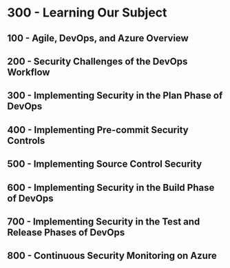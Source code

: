 # 300 - Learning Our Subject

## 100 - Agile, DevOps, and Azure Overview


## 200 - Security Challenges of the DevOps Workflow


## 300 - Implementing Security in the Plan Phase of DevOps


## 400 - Implementing Pre-commit Security Controls


## 500 - Implementing Source Control Security


## 600 - Implementing Security in the Build Phase of DevOps


## 700 - Implementing Security in the Test and Release Phases of DevOps


## 800 - Continuous Security Monitoring on Azure
